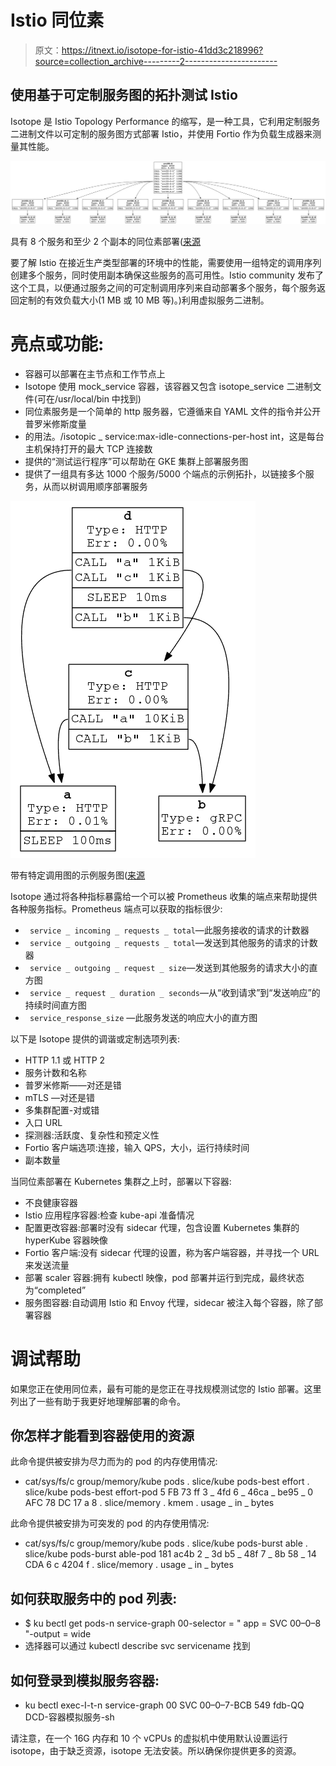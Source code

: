 # Istio 同位素

> 原文：<https://itnext.io/isotope-for-istio-41dd3c218996?source=collection_archive---------2----------------------->

## 使用基于可定制服务图的拓扑测试 Istio

Isotope 是 Istio Topology Performance 的缩写，是一种工具，它利用定制服务二进制文件以可定制的服务图方式部署 Istio，并使用 Fortio 作为负载生成器来测量其性能。

![](img/3ee148b7c918b3519591dbd023d54b58.png)

具有 8 个服务和至少 2 个副本的同位素部署([来源](https://github.com/istio/tools/tree/release-1.9/perf/load)

要了解 Istio 在接近生产类型部署的环境中的性能，需要使用一组特定的调用序列创建多个服务，同时使用副本确保这些服务的高可用性。Istio community 发布了这个工具，以便通过服务之间的可定制调用序列来自动部署多个服务，每个服务返回定制的有效负载大小(1 MB 或 10 MB 等)。)利用虚拟服务二进制。

# 亮点或功能:

*   容器可以部署在主节点和工作节点上
*   Isotope 使用 mock_service 容器，该容器又包含 isotope_service 二进制文件(可在/usr/local/bin 中找到)
*   同位素服务是一个简单的 http 服务器，它遵循来自 YAML 文件的指令并公开普罗米修斯度量
*   的用法。/isotopic _ service:max-idle-connections-per-host int，这是每台主机保持打开的最大 TCP 连接数
*   提供的“测试运行程序”可以帮助在 GKE 集群上部署服务图
*   提供了一组具有多达 1000 个服务/5000 个端点的示例拓扑，以链接多个服务，从而以树调用顺序部署服务

![](img/ddf111a9a8c194f1859a6ccad0b49bdd.png)

带有特定调用图的示例服务图([来源](https://github.com/istio/tools/tree/master/isotope)

Isotope 通过将各种指标暴露给一个可以被 Prometheus 收集的端点来帮助提供各种服务指标。Prometheus 端点可以获取的指标很少:

*   ` service _ incoming _ requests _ total`—此服务接收的请求的计数器
*   ` service _ outgoing _ requests _ total`—发送到其他服务的请求的计数器
*   ` service _ outgoing _ request _ size`—发送到其他服务的请求大小的直方图
*   ` service _ request _ duration _ seconds`—从“收到请求”到“发送响应”的持续时间直方图
*   ` service_response_size` —此服务发送的响应大小的直方图

以下是 Isotope 提供的调谐或定制选项列表:

*   HTTP 1.1 或 HTTP 2
*   服务计数和名称
*   普罗米修斯——对还是错
*   mTLS —对还是错
*   多集群配置-对或错
*   入口 URL
*   探测器:活跃度、复杂性和预定义性
*   Fortio 客户端选项:连接，输入 QPS，大小，运行持续时间
*   副本数量

当同位素部署在 Kubernetes 集群之上时，部署以下容器:

*   不良健康容器
*   Istio 应用程序容器:检查 kube-api 准备情况
*   配置更改容器:部署时没有 sidecar 代理，包含设置 Kubernetes 集群的 hyperKube 容器映像
*   Fortio 客户端:没有 sidecar 代理的设置，称为客户端容器，并寻找一个 URL 来发送流量
*   部署 scaler 容器:拥有 kubectl 映像，pod 部署并运行到完成，最终状态为“completed”
*   服务图容器:自动调用 Istio 和 Envoy 代理，sidecar 被注入每个容器，除了部署容器

# 调试帮助

如果您正在使用同位素，最有可能的是您正在寻找规模测试您的 Istio 部署。这里列出了一些有助于我更好地理解部署的命令。

## 你怎样才能看到容器使用的资源

此命令提供被安排为尽力而为的 pod 的内存使用情况:

*   cat/sys/fs/c group/memory/kube pods . slice/kube pods-best effort . slice/kube pods-best effort-pod 5 FB 73 ff 3 _ 4fd 6 _ 46ca _ be95 _ 0 AFC 78 DC 17 a 8 . slice/memory . kmem . usage _ in _ bytes

此命令提供被安排为可突发的 pod 的内存使用情况:

*   cat/sys/fs/c group/memory/kube pods . slice/kube pods-burst able . slice/kube pods-burst able-pod 181 ac4b 2 _ 3d b5 _ 48f 7 _ 8b 58 _ 14 CDA 6 c 4204 f . slice/memory . usage _ in _ bytes

## 如何获取服务中的 pod 列表:

*   $ ku bectl get pods-n service-graph 00-selector = " app = SVC 00–0–8 "-output = wide
*   选择器可以通过 kubectl describe svc servicename 找到

## 如何登录到模拟服务容器:

*   ku bectl exec-I-t-n service-graph 00 SVC 00–0–7-BCB 549 fdb-QQ DCD-容器模拟服务-sh

请注意，在一个 16G 内存和 10 个 vCPUs 的虚拟机中使用默认设置运行 isotope，由于缺乏资源，isotope 无法安装。所以确保你提供更多的资源。